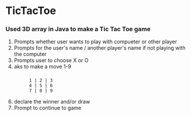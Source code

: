 # TicTacToe
### Used 3D array in Java to make a Tic Tac Toe game
1. Prompts whether user wants to play with compueter or other player
2. Prompts for the user's name / another player's name if not playing with the computer
3. Prompts user to choose X or O 
4. aks to make a move 1-9 
###
             1 | 2 | 3
             4 | 5 | 6
             7 | 8 | 9
      
6. declare the winner and/or draw 
7. Prompt to continue to game
